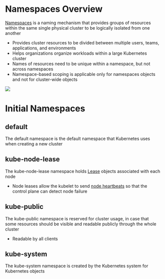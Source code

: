# Namespaces Overview

[Namespaces](https://kubernetes.io/docs/concepts/overview/working-with-objects/namespaces/) is a naming mechanism that provides groups of resources within the same single physical cluster to be logically isolated from one another

* Provides cluster resources to be divided between multiple users, teams, applications, and environments
* Helps organizations organize workloads within a large Kubernetes cluster
* Names of resources need to be unique within a namespace, but not across namespaces
* Namespace-based scoping is applicable only for namespaces objects and not for cluster-wide objects

![](https://github.com/JonmarCorpuz/SecondBrain/blob/main/Assets/Whitespace.png)

# Initial Namespaces

## default

The default namespace is the default namespace that Kubernetes uses when creating a new cluster

## kube-node-lease

The kube-node-lease namespace holds [Lease](https://kubernetes.io/docs/concepts/architecture/leases/) objects associated with each node 

* Node leases allow the kubelet to send [node heartbeats](https://kubernetes.io/docs/concepts/architecture/nodes/#node-heartbeats) so that the control plane can detect node failure

## kube-public

The kube-public namespace is reserved for cluster usage, in case that some resources should be visible and readable publicly through the whole cluster

* Readable by all clients

## kube-system

The kube-system namespace is created by the Kubernetes system for Kubernetes objects 
